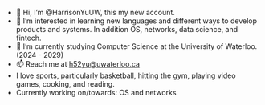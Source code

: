 - 👋 Hi, I’m @HarrisonYuUW, this my new account.
- 👀 I’m interested in learning new languages and different ways to develop products and systems. In addition OS, networks, data science, and fintech.
- 🌱 I’m currently studying Computer Science at the University of Waterloo. (2024 - 2029)
- 📫 Reach me at h52yu@uwaterloo.ca
- I love sports, particularly basketball, hitting the gym, playing video games, cooking, and reading.
- Currently working on/towards: OS and networks

<!---
HarrisonYuUW/HarrisonYuUW is a ✨ special ✨ repository because its `README.md` (this file) appears on your GitHub profile.
You can click the Preview link to take a look at your changes.
--->

